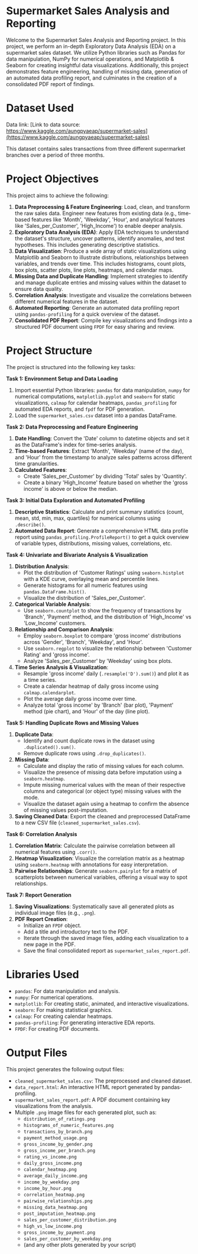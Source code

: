 # Supermarket Sales Analysis and Reporting

Welcome to the Supermarket Sales Analysis and Reporting project.
In this project, we perform an in-depth Exploratory Data Analysis (EDA) on a supermarket sales dataset. We utilize Python libraries such as Pandas for data manipulation, NumPy for numerical operations, and Matplotlib & Seaborn for creating insightful data visualizations. Additionally, this project demonstrates feature engineering, handling of missing data, generation of an automated data profiling report, and culminates in the creation of a consolidated PDF report of findings.

# Dataset Used
Data link: [Link to data source: https://www.kaggle.com/aungpyaeap/supermarket-sales](https://www.kaggle.com/aungpyaeap/supermarket-sales)

This dataset contains sales transactions from three different supermarket branches over a period of three months.

# Project Objectives

This project aims to achieve the following:

1.  **Data Preprocessing & Feature Engineering**: Load, clean, and transform the raw sales data. Engineer new features from existing data (e.g., time-based features like 'Month', 'Weekday', 'Hour', and analytical features like 'Sales_per_Customer', 'High_Income') to enable deeper analysis.
2.  **Exploratory Data Analysis (EDA)**: Apply EDA techniques to understand the dataset's structure, uncover patterns, identify anomalies, and test hypotheses. This includes generating descriptive statistics.
3.  **Data Visualization**: Produce a wide array of static visualizations using Matplotlib and Seaborn to illustrate distributions, relationships between variables, and trends over time. This includes histograms, count plots, box plots, scatter plots, line plots, heatmaps, and calendar maps.
4.  **Missing Data and Duplicate Handling**: Implement strategies to identify and manage duplicate entries and missing values within the dataset to ensure data quality.
5.  **Correlation Analysis**: Investigate and visualize the correlations between different numerical features in the dataset.
6.  **Automated Reporting**: Generate an automated data profiling report using `pandas-profiling` for a quick overview of the dataset.
7.  **Consolidated PDF Report**: Compile key visualizations and findings into a structured PDF document using `FPDF` for easy sharing and review.

# Project Structure

The project is structured into the following key tasks:

**Task 1: Environment Setup and Data Loading**

1.  Import essential Python libraries: `pandas` for data manipulation, `numpy` for numerical computations, `matplotlib.pyplot` and `seaborn` for static visualizations, `calmap` for calendar heatmaps, `pandas_profiling` for automated EDA reports, and `fpdf` for PDF generation.
2.  Load the `supermarket_sales.csv` dataset into a pandas DataFrame.

**Task 2: Data Preprocessing and Feature Engineering**

1.  **Date Handling**: Convert the 'Date' column to datetime objects and set it as the DataFrame's index for time-series analysis.
2.  **Time-based Features**: Extract 'Month', 'Weekday' (name of the day), and 'Hour' from the timestamp to analyze sales patterns across different time granularities.
3.  **Calculated Features**:
    * Create 'Sales\_per\_Customer' by dividing 'Total' sales by 'Quantity'.
    * Create a binary 'High\_Income' feature based on whether the 'gross income' is above or below the median.

**Task 3: Initial Data Exploration and Automated Profiling**

1.  **Descriptive Statistics**: Calculate and print summary statistics (count, mean, std, min, max, quartiles) for numerical columns using `.describe()`.
2.  **Automated Data Report**: Generate a comprehensive HTML data profile report using `pandas_profiling.ProfileReport()` to get a quick overview of variable types, distributions, missing values, correlations, etc.

**Task 4: Univariate and Bivariate Analysis & Visualization**

1.  **Distribution Analysis**:
    * Plot the distribution of 'Customer Ratings' using `seaborn.histplot` with a KDE curve, overlaying mean and percentile lines.
    * Generate histograms for all numeric features using `pandas.DataFrame.hist()`.
    * Visualize the distribution of 'Sales\_per\_Customer'.
2.  **Categorical Variable Analysis**:
    * Use `seaborn.countplot` to show the frequency of transactions by 'Branch', 'Payment' method, and the distribution of 'High\_Income' vs 'Low\_Income' customers.
3.  **Relationship and Comparison Analysis**:
    * Employ `seaborn.boxplot` to compare 'gross income' distributions across 'Gender', 'Branch', 'Weekday', and 'Hour'.
    * Use `seaborn.regplot` to visualize the relationship between 'Customer Rating' and 'gross income'.
    * Analyze 'Sales\_per\_Customer' by 'Weekday' using box plots.
4.  **Time Series Analysis & Visualization**:
    * Resample 'gross income' daily (`.resample('D').sum()`) and plot it as a time series.
    * Create a calendar heatmap of daily gross income using `calmap.calendarplot`.
    * Plot the average daily gross income over time.
    * Analyze total 'gross income' by 'Branch' (bar plot), 'Payment' method (pie chart), and 'Hour' of the day (line plot).

**Task 5: Handling Duplicate Rows and Missing Values**

1.  **Duplicate Data**:
    * Identify and count duplicate rows in the dataset using `.duplicated().sum()`.
    * Remove duplicate rows using `.drop_duplicates()`.
2.  **Missing Data**:
    * Calculate and display the ratio of missing values for each column.
    * Visualize the presence of missing data before imputation using a `seaborn.heatmap`.
    * Impute missing numerical values with the mean of their respective columns and categorical (or object type) missing values with the mode.
    * Visualize the dataset again using a heatmap to confirm the absence of missing values post-imputation.
3.  **Saving Cleaned Data**: Export the cleaned and preprocessed DataFrame to a new CSV file (`cleaned_supermarket_sales.csv`).

**Task 6: Correlation Analysis**

1.  **Correlation Matrix**: Calculate the pairwise correlation between all numerical features using `.corr()`.
2.  **Heatmap Visualization**: Visualize the correlation matrix as a heatmap using `seaborn.heatmap` with annotations for easy interpretation.
3.  **Pairwise Relationships**: Generate `seaborn.pairplot` for a matrix of scatterplots between numerical variables, offering a visual way to spot relationships.

**Task 7: Report Generation**

1.  **Saving Visualizations**: Systematically save all generated plots as individual image files (e.g., `.png`).
2.  **PDF Report Creation**:
    * Initialize an `FPDF` object.
    * Add a title and introductory text to the PDF.
    * Iterate through the saved image files, adding each visualization to a new page in the PDF.
    * Save the final consolidated report as `supermarket_sales_report.pdf`.

# Libraries Used

* `pandas`: For data manipulation and analysis.
* `numpy`: For numerical operations.
* `matplotlib`: For creating static, animated, and interactive visualizations.
* `seaborn`: For making statistical graphics.
* `calmap`: For creating calendar heatmaps.
* `pandas-profiling`: For generating interactive EDA reports.
* `FPDF`: For creating PDF documents.

# Output Files

This project generates the following output files:

* `cleaned_supermarket_sales.csv`: The preprocessed and cleaned dataset.
* `data_report.html`: An interactive HTML report generated by pandas-profiling.
* `supermarket_sales_report.pdf`: A PDF document containing key visualizations from the analysis.
* Multiple `.png` image files for each generated plot, such as:
    * `distribution_of_ratings.png`
    * `histograms_of_numeric_features.png`
    * `transactions_by_branch.png`
    * `payment_method_usage.png`
    * `gross_income_by_gender.png`
    * `gross_income_per_branch.png`
    * `rating_vs_income.png`
    * `daily_gross_income.png`
    * `calendar_heatmap.png`
    * `average_daily_income.png`
    * `income_by_weekday.png`
    * `income_by_hour.png`
    * `correlation_heatmap.png`
    * `pairwise_relationships.png`
    * `missing_data_heatmap.png`
    * `post_imputation_heatmap.png`
    * `sales_per_customer_distribution.png`
    * `high_vs_low_income.png`
    * `gross_income_by_payment.png`
    * `sales_per_customer_by_weekday.png`
    * (and any other plots generated by your script)




